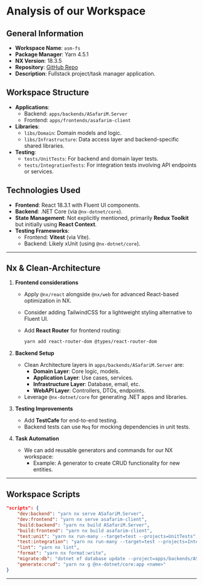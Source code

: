 # **Analysis of our Workspace**

## **General Information**

- **Workspace Name**: `asm-fs`
- **Package Manager**: Yarn 4.5.1
- **NX Version**: 18.3.5
- **Repository**: [GitHub Repo](https://github.com/asm-fs/asm-fs)
- **Description**: Fullstack project/task manager application.

## **Workspace Structure**

- **Applications**:
  - Backend: `apps/backends/ASafariM.Server`
  - Frontend: `apps/frontends/asafarim-client`
- **Libraries**:
  - `libs/Domain`: Domain models and logic.
  - `libs/Infrastructure`: Data access layer and backend-specific shared libraries.
- **Testing**:
  - `tests/UnitTests`: For backend and domain layer tests.
  - `tests/IntegrationTests`: For integration tests involving API endpoints or services.

## **Technologies Used**

- **Frontend**: React 18.3.1 with Fluent UI components.
- **Backend**: .NET Core (via `@nx-dotnet/core`).
- **State Management**: Not explicitly mentioned, primarily **Redux Toolkit** but initially using **React Context**.
- **Testing Frameworks**:
  - Frontend: **Vitest** (via Vite).
  - Backend: Likely xUnit (using `@nx-dotnet/core`).

---

## **Nx & Clean-Architecture**

1. **Frontend considerations**

   - Apply `@nx/react` alongside `@nx/web` for advanced React-based optimization in NX.
   - Consider adding TailwindCSS for a lightweight styling alternative to Fluent UI.
   - Add **React Router** for frontend routing:

     ```bash
     yarn add react-router-dom @types/react-router-dom
     ```

2. **Backend Setup**

   - Clean Architecture layers in `apps/backends/ASafariM.Server` are:
       - **Domain Layer**: Core logic, models.
       - **Application Layer**: Use cases, services.
       - **Infrastructure Layer**: Database, email, etc.
       - **WebAPI Layer**: Controllers, DTOs, endpoints.
   - Leverage `@nx-dotnet/core` for generating .NET apps and libraries.

3. **Testing Improvements**

   - Add **TestCafe** for end-to-end testing.
   - Backend tests can use `Moq` for mocking dependencies in unit tests.

4. **Task Automation**
   - We can add reusable generators and commands for our NX workspace:
     - Example: A generator to create CRUD functionality for new entities.

---

## **Workspace Scripts**

```json
"scripts": {
    "dev:backend": "yarn nx serve ASafariM.Server",
    "dev:frontend": "yarn nx serve asafarim-client",
    "build:backend": "yarn nx build ASafariM.Server",
    "build:frontend": "yarn nx build asafarim-client",
    "test:unit": "yarn nx run-many --target=test --projects=UnitTests",
    "test:integration": "yarn nx run-many --target=test --projects=IntegrationTests",
    "lint": "yarn nx lint",
    "format": "yarn nx format:write",
    "migrate:db": "dotnet ef database update --project=apps/backends/ASafariM.Server",
    "generate:crud": "yarn nx g @nx-dotnet/core:app <name>"
}
```

---
